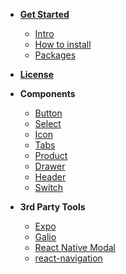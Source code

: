 * [**Get Started**](/)

  * [Intro](/)
  * [How to install](install.md)
  * [Packages](package.md)

* [**License**](license.md)

* **Components**

  * [Button](components/button.md)
  * [Select](components/select.md)
  * [Icon](components/icon.md)
  * [Tabs](components/tabs.md)
  * [Product](components/product.md)
  * [Drawer](components/drawer.md)
  * [Header](components/header.md)
  * [Switch](components/switch.md)

* **3rd Party Tools**

  * [Expo](plugins/expo.md)
  * [Galio](plugins/galio.md)
  * [React Native Modal](plugins/modal-dropdown.md)
  * [react-navigation](plugins/navigation.md)